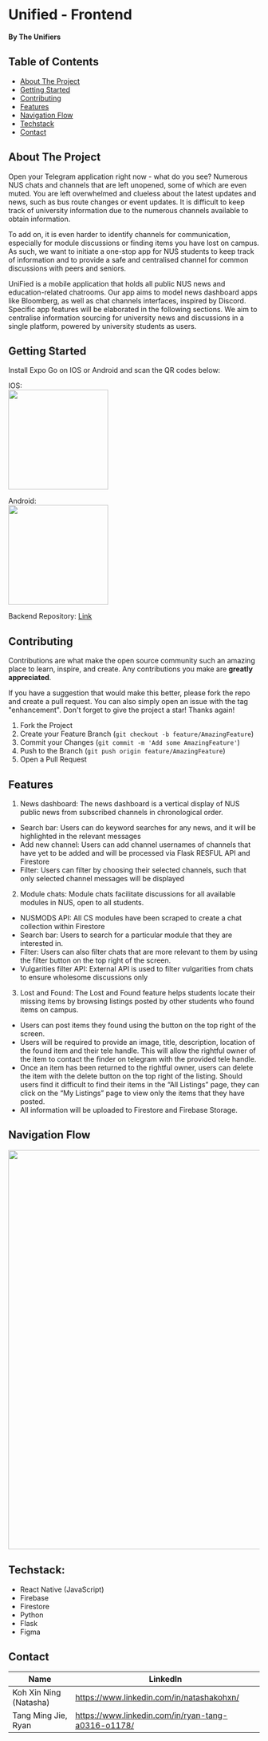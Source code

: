 # Unified - Frontend
**By The Unifiers**

## Table of Contents

- [About The Project](#about-the-project)
- [Getting Started](#getting-started)
- [Contributing](#contributing)
- [Features](#features)
- [Navigation Flow](#navigation-flow)
- [Techstack](#techstack)
- [Contact](#contact)

## About The Project 
<a href="#about-the-project"></a>

Open your Telegram application right now - what do you see? Numerous NUS chats and channels that are left unopened, some of which are even muted. You are left overwhelmed and clueless about the latest updates and news, such as bus route changes or event updates. It is difficult to keep track of university information due to the numerous channels available to obtain information.

To add on, it is even harder to identify channels for communication, especially for module discussions or finding items you have lost on campus. As such, we want to initiate a one-stop app for NUS students to keep track of information and to provide a safe and centralised channel for common discussions with peers and seniors.

UniFied is a mobile application that holds all public NUS news and education-related chatrooms.
Our app aims to model news dashboard apps like Bloomberg, as well as chat channels interfaces, inspired by Discord. Specific app features will be elaborated in the following sections.
We aim to centralise information sourcing for university news and discussions in a single platform, powered by university students as users.

## Getting Started
<a href="#getting-started"></a>

Install Expo Go on IOS or Android and scan the QR codes below:

IOS: <br />
<img src="https://github.com/tallkoh/TheUnifiers/assets/74520346/3a6e0d0c-8457-4b9f-a16f-b2698a30b622" width="200"> <br />

Android: <br />
<img src="https://github.com/tallkoh/TheUnifiers/assets/74520346/7d1928e9-dba9-4ae6-ab6e-56976be2ae80" width="200"> <br />

Backend Repository: [Link](https://github.com/tallkoh/unified-backend/)

## Contributing
<a href="#contributing"></a>

Contributions are what make the open source community such an amazing place to learn, inspire, and create. Any contributions you make are **greatly appreciated**.

If you have a suggestion that would make this better, please fork the repo and create a pull request. You can also simply open an issue with the tag "enhancement".
Don't forget to give the project a star! Thanks again!

1. Fork the Project
2. Create your Feature Branch (`git checkout -b feature/AmazingFeature`)
3. Commit your Changes (`git commit -m 'Add some AmazingFeature'`)
4. Push to the Branch (`git push origin feature/AmazingFeature`)
5. Open a Pull Request

## Features
<a href="#features"></a>

1. News dashboard: The news dashboard is a vertical display of NUS public news from subscribed channels in chronological order.
- Search bar: Users can do keyword searches for any news, and it will be highlighted in the relevant messages
- Add new channel: Users can add channel usernames of channels that have yet to be added and will be processed via Flask RESFUL API and Firestore
- Filter: Users can filter by choosing their selected channels, such that only selected channel messages will be displayed

2. Module chats: Module chats facilitate discussions for all available modules in NUS, open to all students.
- NUSMODS API: All CS modules have been scraped to create a chat collection within Firestore 
- Search bar: Users to search for a particular module that they are interested in.
- Filter: Users can also filter chats that are more relevant to them by using the filter button on the top right of the screen.
- Vulgarities filter API: External API is used to filter vulgarities from chats to ensure wholesome discussions only

3. Lost and Found: The Lost and Found feature helps students locate their missing items by browsing listings posted by other students who found items on campus.

- Users can post items they found using the button on the top right of the screen.
- Users will be required to provide an image, title, description, location of the found item and their tele handle. This will allow the rightful owner of the item to contact the finder on telegram with the provided tele handle.
- Once an item has been returned to the rightful owner, users can delete the item with the delete button on the top right of the listing. Should users find it difficult to find their items in the “All Listings” page, they can click on the “My Listings” page to view only the items that they have posted.
- All information will be uploaded to Firestore and Firebase Storage.


## Navigation Flow
<a href="#navigation-flow"></a>

<img src="https://drive.google.com/uc?export=view&id=1KguA4fXSgzPqHkHp4Rd766r2o-7R9r0_" width="800"> <br />

## Techstack:
<a href="#techstack"></a>

- React Native (JavaScript)
- Firebase
- Firestore
- Python
- Flask
- Figma

## Contact
<a href="#contact"></a>

| Name  | LinkedIn |
| ------------- | ------------- |
| Koh Xin Ning (Natasha)  | https://www.linkedin.com/in/natashakohxn/ |
| Tang Ming Jie, Ryan  | https://www.linkedin.com/in/ryan-tang-a0316-o1178/ |
